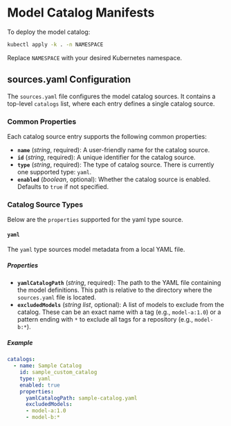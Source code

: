# Model Catalog Manifests

To deploy the model catalog:

```sh
kubectl apply -k . -n NAMESPACE
```

Replace `NAMESPACE` with your desired Kubernetes namespace.

## sources.yaml Configuration

The `sources.yaml` file configures the model catalog sources. It contains a top-level `catalogs` list, where each entry defines a single catalog source.

### Common Properties

Each catalog source entry supports the following common properties:

- **`name`** (*string*, required): A user-friendly name for the catalog source.
- **`id`** (*string*, required): A unique identifier for the catalog source.
- **`type`** (*string*, required): The type of catalog source. There is currently one supported type: `yaml`.
- **`enabled`** (*boolean*, optional): Whether the catalog source is enabled. Defaults to `true` if not specified.

### Catalog Source Types

Below are the `properties` supported for the yaml type source.

#### `yaml`

The `yaml` type sources model metadata from a local YAML file.

##### Properties

- **`yamlCatalogPath`** (*string*, required): The path to the YAML file containing the model definitions. This path is relative to the directory where the `sources.yaml` file is located.
- **`excludedModels`** (*string list*, optional): A list of models to exclude from the catalog. These can be an exact name with a tag (e.g., `model-a:1.0`) or a pattern ending with `*` to exclude all tags for a repository (e.g., `model-b:*`).

##### Example

```yaml
catalogs:
  - name: Sample Catalog
    id: sample_custom_catalog
    type: yaml
    enabled: true
    properties:
      yamlCatalogPath: sample-catalog.yaml
      excludedModels:
      - model-a:1.0
      - model-b:*
```

